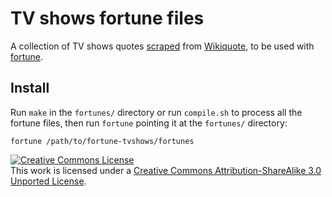# TV shows fortune files

A collection of TV shows quotes [scraped](https://github.com/piger/wikiquote2fortune) from
[Wikiquote](https://en.wikiquote.org/wiki/Main_Page), to be used with
[fortune](https://github.com/shlomif/fortune-mod).

## Install

Run `make` in the `fortunes/` directory or run `compile.sh` to process all the fortune files, then
run `fortune` pointing it at the `fortunes/` directory:

```
fortune /path/to/fortune-tvshows/fortunes
```

<a rel="license" href="http://creativecommons.org/licenses/by-sa/3.0/"><img alt="Creative Commons License" style="border-width:0" src="https://i.creativecommons.org/l/by-sa/3.0/88x31.png" /></a><br />This work is licensed under a <a rel="license" href="http://creativecommons.org/licenses/by-sa/3.0/">Creative Commons Attribution-ShareAlike 3.0 Unported License</a>.
